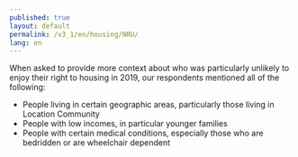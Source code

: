 ```yaml
---
published: true
layout: default
permalink: /v3_1/en/housing/NRU/
lang: en
---
```

When asked to provide more context about who was particularly unlikely to enjoy their right to housing in 2019, our respondents mentioned all of the following:

-	People living in certain geographic areas, particularly those living in Location Community 
-	People with low incomes, in particular younger families
-	People with certain medical conditions, especially those who are bedridden or are wheelchair dependent 